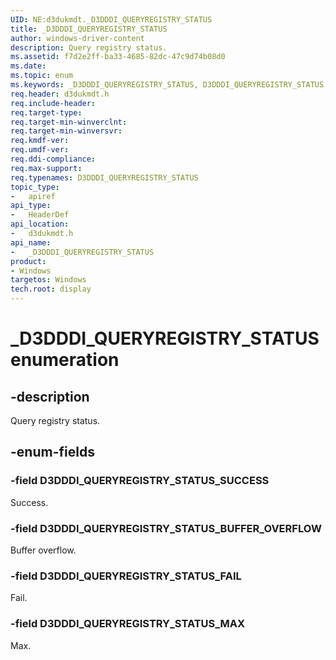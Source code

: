 ```yaml
---
UID: NE:d3dukmdt._D3DDDI_QUERYREGISTRY_STATUS
title: _D3DDDI_QUERYREGISTRY_STATUS
author: windows-driver-content
description: Query registry status.
ms.assetid: f7d2e2ff-ba33-4685-82dc-47c9d74b08d0
ms.date:
ms.topic: enum
ms.keywords: _D3DDDI_QUERYREGISTRY_STATUS, D3DDDI_QUERYREGISTRY_STATUS,
req.header: d3dukmdt.h
req.include-header:
req.target-type:
req.target-min-winverclnt:
req.target-min-winversvr:
req.kmdf-ver:
req.umdf-ver:
req.ddi-compliance:
req.max-support:
req.typenames: D3DDDI_QUERYREGISTRY_STATUS
topic_type:
-	apiref
api_type:
-	HeaderDef
api_location:
-	d3dukmdt.h
api_name:
-	_D3DDDI_QUERYREGISTRY_STATUS
product: 
- Windows
targetos: Windows
tech.root: display
---
```


# _D3DDDI_QUERYREGISTRY_STATUS enumeration

## -description

Query registry status.

## -enum-fields

### -field D3DDDI_QUERYREGISTRY_STATUS_SUCCESS

Success.

### -field D3DDDI_QUERYREGISTRY_STATUS_BUFFER_OVERFLOW

Buffer overflow.

### -field D3DDDI_QUERYREGISTRY_STATUS_FAIL

Fail.

### -field D3DDDI_QUERYREGISTRY_STATUS_MAX

Max.
